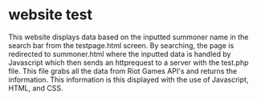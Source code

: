 # website test
This website displays data based on the inputted summoner name in the search bar from the testpage.html screen. By searching, the page is redirected to summoner.html where the inputted data is handled by Javascript which then sends an httprequest to a server with the test.php file. This file grabs all the data from Riot Games API's and returns the information. This information is this displayed with the use of Javascript, HTML, and CSS.
